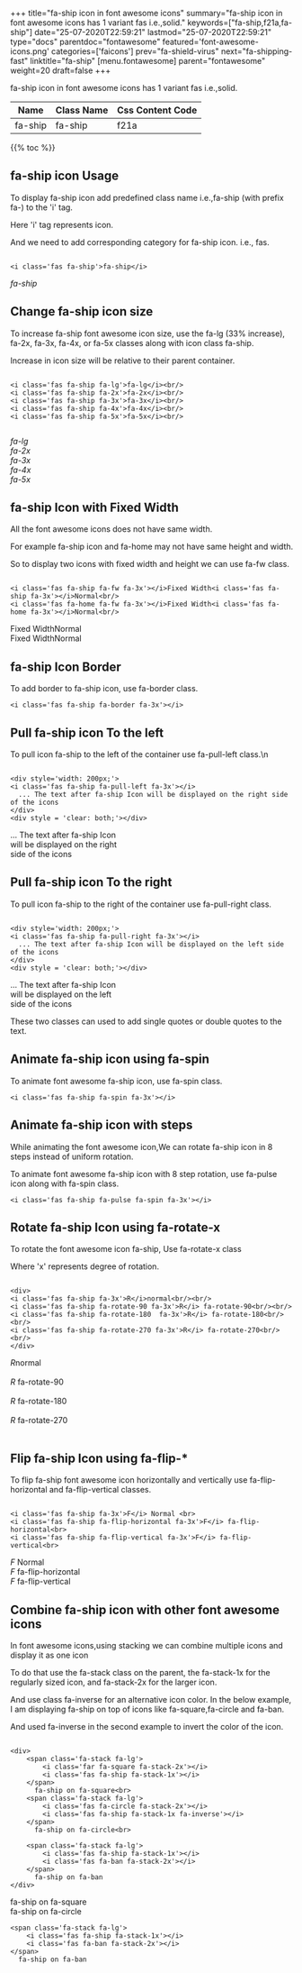 +++
title="fa-ship icon in font awesome icons"
summary="fa-ship icon in font awesome icons has 1 variant fas i.e.,solid."
keywords=["fa-ship,f21a,fa-ship"]
date="25-07-2020T22:59:21"
lastmod="25-07-2020T22:59:21"
type="docs"
parentdoc="fontawesome"
featured='font-awesome-icons.png'
categories=['faicons']
prev="fa-shield-virus"
next="fa-shipping-fast"
linktitle="fa-ship"
[menu.fontawesome]
parent="fontawesome"
weight=20
draft=false
+++


fa-ship icon in font awesome icons has 1 variant fas i.e.,solid.

<div class='table-responsive'><table class='table'><thead><tr><th>Name</th><th>Class Name</th><th>Css Content Code</th></tr></thead><tbody><tr><td>fa-ship</td><td>fa-ship</td><td>f21a</td></tr></tbody></table></div>


{{% toc %}}


## fa-ship icon Usage

To display fa-ship icon add predefined class name i.e.,fa-ship (with prefix fa-) to the 'i' tag.

Here 'i' tag represents icon.

And we need to add corresponding category for fa-ship icon. i.e., fas.


```

<i class='fas fa-ship'>fa-ship</i>
```

<i class='fas fa-ship'>fa-ship</i>




## Change fa-ship icon size
To increase fa-ship font awesome icon size, use the fa-lg (33% increase), fa-2x, fa-3x, fa-4x, or fa-5x classes along with icon class fa-ship.

Increase in icon size will be relative to their parent container. 

```

<i class='fas fa-ship fa-lg'>fa-lg</i><br/>
<i class='fas fa-ship fa-2x'>fa-2x</i><br/>
<i class='fas fa-ship fa-3x'>fa-3x</i><br/>
<i class='fas fa-ship fa-4x'>fa-4x</i><br/>
<i class='fas fa-ship fa-5x'>fa-5x</i><br/>
            
```

<i class='fas fa-ship fa-lg'>fa-lg</i><br/>
<i class='fas fa-ship fa-2x'>fa-2x</i><br/>
<i class='fas fa-ship fa-3x'>fa-3x</i><br/>
<i class='fas fa-ship fa-4x'>fa-4x</i><br/>
<i class='fas fa-ship fa-5x'>fa-5x</i><br/>
            



## fa-ship Icon with Fixed Width 

All the font awesome icons does not have same width.

For example fa-ship icon and fa-home may not have same height and width.

So to display two icons with fixed width and height we can use fa-fw class.


```

<i class='fas fa-ship fa-fw fa-3x'></i>Fixed Width<i class='fas fa-ship fa-3x'></i>Normal<br/>
<i class='fas fa-home fa-fw fa-3x'></i>Fixed Width<i class='fas fa-home fa-3x'></i>Normal<br/>
```

<i class='fas fa-ship fa-fw fa-3x'></i>Fixed Width<i class='fas fa-ship fa-3x'></i>Normal<br/>
<i class='fas fa-home fa-fw fa-3x'></i>Fixed Width<i class='fas fa-home fa-3x'></i>Normal<br/>



## fa-ship Icon Border 

To add border to fa-ship icon, use fa-border class.


```
<i class='fas fa-ship fa-border fa-3x'></i>

```
<i class='fas fa-ship fa-border fa-3x'></i>





## Pull fa-ship icon To the left

To pull icon fa-ship to the left of the container use fa-pull-left class.\n

```

<div style='width: 200px;'>
<i class='fas fa-ship fa-pull-left fa-3x'></i>
  ... The text after fa-ship Icon will be displayed on the right side of the icons
</div>
<div style = 'clear: both;'></div>
```

<div style='width: 200px;'>
<i class='fas fa-ship fa-pull-left fa-3x'></i>
  ... The text after fa-ship Icon will be displayed on the right side of the icons
</div>
<div style = 'clear: both;'></div>




## Pull fa-ship icon To the right
To pull icon fa-ship to the right of the container use fa-pull-right class.

```

<div style='width: 200px;'>
<i class='fas fa-ship fa-pull-right fa-3x'></i>
  ... The text after fa-ship Icon will be displayed on the left side of the icons
</div>
<div style = 'clear: both;'></div>
```

<div style='width: 200px;'>
<i class='fas fa-ship fa-pull-right fa-3x'></i>
  ... The text after fa-ship Icon will be displayed on the left side of the icons
</div>
<div style = 'clear: both;'></div>

These two classes can used to add single quotes or double quotes to the text.


## Animate fa-ship icon using fa-spin
To animate font awesome fa-ship icon, use fa-spin class.

```
<i class='fas fa-ship fa-spin fa-3x'></i>
```
<i class='fas fa-ship fa-spin fa-3x'></i>




## Animate fa-ship icon with steps
While animating the font awesome icon,We can rotate fa-ship icon in 8 steps instead of uniform rotation.

To animate font awesome fa-ship icon with 8 step rotation, use fa-pulse icon along with fa-spin class.


```
<i class='fas fa-ship fa-pulse fa-spin fa-3x'></i>

```
<i class='fas fa-ship fa-pulse fa-spin fa-3x'></i>





## Rotate fa-ship Icon using fa-rotate-x
To rotate the font awesome icon fa-ship, Use fa-rotate-x class

Where 'x' represents degree of rotation.


```

<div>
<i class='fas fa-ship fa-3x'>R</i>normal<br/><br/>
<i class='fas fa-ship fa-rotate-90 fa-3x'>R</i> fa-rotate-90<br/><br/> 
<i class='fas fa-ship fa-rotate-180  fa-3x'>R</i> fa-rotate-180<br/><br/> 
<i class='fas fa-ship fa-rotate-270 fa-3x'>R</i> fa-rotate-270<br/><br/>
</div>
```

<div>
<i class='fas fa-ship fa-3x'>R</i>normal<br/><br/>
<i class='fas fa-ship fa-rotate-90 fa-3x'>R</i> fa-rotate-90<br/><br/> 
<i class='fas fa-ship fa-rotate-180  fa-3x'>R</i> fa-rotate-180<br/><br/> 
<i class='fas fa-ship fa-rotate-270 fa-3x'>R</i> fa-rotate-270<br/><br/>
</div>




## Flip fa-ship Icon using fa-flip-*
To flip fa-ship font awesome icon horizontally and vertically use fa-flip-horizontal and fa-flip-vertical classes. 

```

<i class='fas fa-ship fa-3x'>F</i> Normal <br>
<i class='fas fa-ship fa-flip-horizontal fa-3x'>F</i> fa-flip-horizontal<br>
<i class='fas fa-ship fa-flip-vertical fa-3x'>F</i> fa-flip-vertical<br>
```

<i class='fas fa-ship fa-3x'>F</i> Normal <br>
<i class='fas fa-ship fa-flip-horizontal fa-3x'>F</i> fa-flip-horizontal<br>
<i class='fas fa-ship fa-flip-vertical fa-3x'>F</i> fa-flip-vertical<br>




## Combine fa-ship icon with other font awesome icons
In font awesome icons,using stacking we can combine multiple icons and display it as one icon 

To do that use the fa-stack class on the parent, the fa-stack-1x for the regularly sized icon, and fa-stack-2x for the larger icon.

And use class fa-inverse for an alternative icon color. 
In the below example, I am displaying fa-ship on top of icons like fa-square,fa-circle and fa-ban.

And used fa-inverse in the second example to invert the color of the icon.

```

<div>
    <span class='fa-stack fa-lg'>
        <i class='far fa-square fa-stack-2x'></i>
        <i class='fas fa-ship fa-stack-1x'></i>
    </span>
      fa-ship on fa-square<br>
    <span class='fa-stack fa-lg'>
        <i class='fas fa-circle fa-stack-2x'></i>
        <i class='fas fa-ship fa-stack-1x fa-inverse'></i>
    </span>
      fa-ship on fa-circle<br>

    <span class='fa-stack fa-lg'>
        <i class='fas fa-ship fa-stack-1x'></i>
        <i class='fas fa-ban fa-stack-2x'></i>
    </span>
      fa-ship on fa-ban
</div>
```

<div>
    <span class='fa-stack fa-lg'>
        <i class='far fa-square fa-stack-2x'></i>
        <i class='fas fa-ship fa-stack-1x'></i>
    </span>
      fa-ship on fa-square<br>
    <span class='fa-stack fa-lg'>
        <i class='fas fa-circle fa-stack-2x'></i>
        <i class='fas fa-ship fa-stack-1x fa-inverse'></i>
    </span>
      fa-ship on fa-circle<br>

    <span class='fa-stack fa-lg'>
        <i class='fas fa-ship fa-stack-1x'></i>
        <i class='fas fa-ban fa-stack-2x'></i>
    </span>
      fa-ship on fa-ban
</div>






